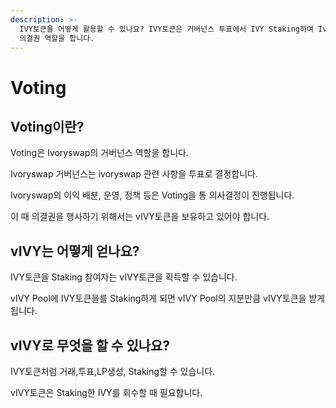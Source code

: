 ```yaml
---
description: >-
  IVY토큰을 어떻게 활용할 수 있나요? IVY토큰은 거버넌스 투표에서 IVY Staking하여 Ivoryswap에서 의사결정을 할 수 있는
  의결권 역할을 합니다.
---
```


# Voting

## Voting이란?

Voting은 Ivoryswap의 거버넌스 역할을 합니다.&#x20;

Ivoryswap 거버넌스는 ivoryswap 관련 사항을 투표로 결정합니다.&#x20;

Ivoryswap의 이익 배분, 운영, 정책 등은 Voting을 통 의사결정이 진행됩니다.

&#x20;이 때 의결권을 행사하기 위해서는 vIVY토큰을 보유하고 있어야 합니다.

## vIVY는 어떻게 얻나요?

IVY토큰을 Staking 참여자는 vIVY토큰을 획득할 수 있습니다.

vIVY Pool에 IVY토큰을를 Staking하게 되면 vIVY Pool의 지분만큼  vIVY토큰을 받게 됩니다.



## vIVY로 무엇을 할 수 있나요?

IVY토큰처럼 거래,투표,LP생성, Staking할 수 있습니다.

vIVY토큰은 Staking한 IVY를 회수할 때 필요합니다.
